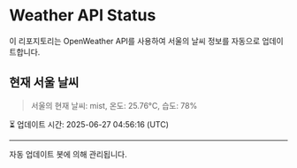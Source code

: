
# Weather API Status

이 리포지토리는 OpenWeather API를 사용하여 서울의 날씨 정보를 자동으로 업데이트합니다.

## 현재 서울 날씨
> 서울의 현재 날씨: mist, 온도: 25.76°C, 습도: 78%

⏳ 업데이트 시간: 2025-06-27 04:56:16 (UTC)

---
자동 업데이트 봇에 의해 관리됩니다.
